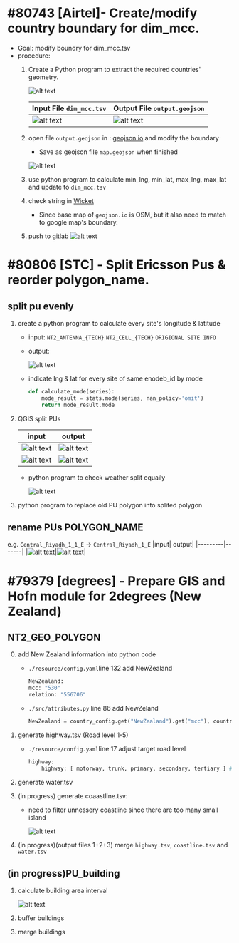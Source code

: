 # #80743 [Airtel]- Create/modify country boundary for dim_mcc.
- Goal: modify boundry for dim_mcc.tsv
- procedure:
    1. Create a Python program to extract the required countries' geometry.

        ![alt text](./image/image.png)
        
        | Input File `dim_mcc.tsv`| Output File `output.geojson`|
        |------------------------|------------------------|
        | ![alt text](image.png)  | ![alt text](image-1.png) |

    2. open file `output.geojson` in : [geojson.io](https://geojson.io/#map=2/0/20) and modify the boundary
        - Save as geojson file  `map.geojson` when finished

        ![alt text](./image/image-5.png)
        

    3. use python program to calculate min_lng, min_lat, max_lng, max_lat and update to `dim_mcc.tsv`

    4. check string in [Wicket](https://arthur-e.github.io/Wicket/sandbox-gmaps3.html)
        - Since base map of `geojson.io` is OSM, but it also need to match to google map's boundary. 

    5. push to gitlab
        ![alt text](image-2.png)

# #80806 [STC] - Split Ericsson Pus & reorder polygon_name.
## split pu evenly
1. create a python program to calculate every site's longitude & latitude
    - input: `NT2_ANTENNA_{TECH}` `NT2_CELL_{TECH}` `ORIGIONAL SITE INFO`
    - output: 
        
        ![alt text](image-3.png)
    - indicate lng & lat for every site of same enodeb_id by mode
        ```python
        def calculate_mode(series):
            mode_result = stats.mode(series, nan_policy='omit')
            return mode_result.mode
        ```
2. QGIS split PUs

    |input|output|
    |------------|-----------|
    |![alt text](image-4.png)|![alt text](image-5.png)|
    |![alt text](image-12.png)|![alt text](image-13.png)|
    
    - python program to check weather split equaily

        ![alt text](image-6.png)


3. python program to replace old PU polygon into splited polygon

## rename PUs POLYGON_NAME
e.g. `Central_Riyadh_1_1_E` -> `Central_Riyadh_1_E`
|input| output|
|---------|-------|
|![alt text](image-9.png)|![alt text](image-10.png)|


# #79379 [degrees] - Prepare GIS and Hofn module for 2degrees (New Zealand)
## NT2_GEO_POLYGON
0. add New Zealand information into python code
    * `./resource/config.yaml`line 132 add NewZealand

        ``` python
        NewZealand:
        mcc: "530"
        relation: "556706"
        ```
    * `./src/attributes.py` line 86 add NewZeland
        ``` python
        NewZealand = country_config.get("NewZealand").get("mcc"), country_config.get("NewZealand").get("relation")    
        ```
1. generate highway.tsv (Road level 1-5)
    * `./resource/config.yaml`line 17 adjust target road level
        ```python
        highway:
            highway: [ motorway, trunk, primary, secondary, tertiary ] #1-5
        ```
    
2. generate water.tsv 

3. (in progress) generate coaastline.tsv:
    - need to filter unnessery coastline since there are too many small island

        ![alt text](image-11.png)
4. (in progress)(output files 1+2+3) merge `highway.tsv`, `coastline.tsv` and `water.tsv`
    
## (in progress)PU_building
1. calculate building area interval
    
    ![alt text](./image/image-4.png)

2. buffer buildings
3. merge buildings

